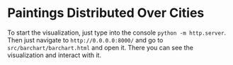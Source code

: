 # Paintings Distributed Over Cities

To start the visualization, just type into the console `python -m http.server`. 
Then just navigate to `http://0.0.0.0:8000/` and go to `src/barchart/barchart.html` and open it. 
There you can see the visualization and interact with it.